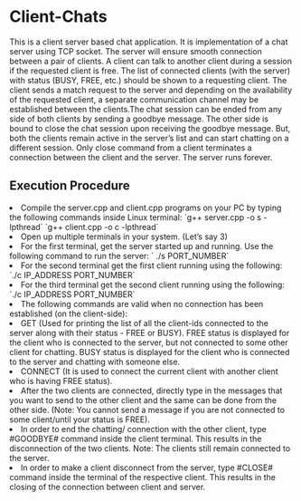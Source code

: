 <h1> Client-Chats </h1>
This is a client server based chat application. It is implementation of a chat server using TCP socket. The server will ensure smooth connection between a pair of clients. A client can talk to another client during a session if the requested client is free. The list of connected clients (with the server) with status (BUSY, FREE, etc.) should be shown to a requesting client. The client sends a match request to the server and depending on the availability of the requested client, a separate communication channel may be established between the clients.The chat session can be ended from any side of both clients by sending a goodbye message. The other side is bound to close the chat session upon receiving the goodbye message. But, both the clients remain active in the server’s list and can start chatting on a different session. Only close command from a client terminates a connection between the client and the server. The server runs forever.

<h2> Execution Procedure </h2>
<li>Compile the server.cpp and client.cpp programs on your PC by typing the following
commands inside Linux terminal:
`g++ server.cpp -o s -lpthread`
`g++ client.cpp -o c -lpthread` 
</li>
<li>Open up multiple terminals in your system. (Let’s say 3) </li>
<li>For the first terminal, get the server started up and running. Use the following command
to run the server: ` ./s PORT_NUMBER` </li>
<li>For the second terminal get the first client running using the following:  `./c IP_ADDRESS PORT_NUMBER`</li>
<li>For the third terminal get the second client running using the following:  `./c IP_ADDRESS PORT_NUMBER`</li> 
<li>The following commands are valid when no connection has been established (on the client-side):
<li>GET (Used for printing the list of all the client-ids connected to the server along with their status - FREE or BUSY). FREE status is displayed for the client who is connected to the server, but not
connected to some other client for chatting. BUSY status is displayed for the client who is connected to the server and chatting with someone else. </li>
<li>CONNECT <Client_ID> (It is used to connect the current client with another client who is having FREE status). </li>
</li>
<li>After the two clients are connected, directly type in the messages that you want to send to the other client and the same can be done from the other side. (Note: You cannot send a message if you are not connected to some client/until your status is FREE). </li> 
<li>In order to end the chatting/ connection with the other client, type #GOODBYE# command inside the client terminal. This results in the disconnection of the two clients.
Note: The clients still remain connected to the server. </li> 
<li>In order to make a client disconnect from the server, type #CLOSE# command inside the terminal of the respective client. This results in the closing of the connection between client and server. </li>
